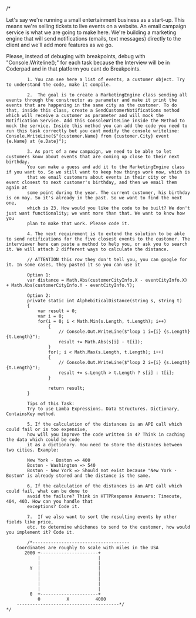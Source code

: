 /*
 
Let's say we're running a small entertainment business as a start-up. This means we're selling tickets to live events on a website. An email campaign service is what we are going to make here. We're building a marketing engine that will send notifications (emails, text messages) directly to the client and we'll add more features as we go.
 
Please, instead of debuging with breakpoints, debug with "Console.Writeline();" for each task because the Interview will be in Coderpad and in that platform you cant do Breakpoints.
 

 
            1. You can see here a list of events, a customer object. Try to understand the code, make it compile. 
 
            2.  The goal is to create a MarketingEngine class sending all events through the constructor as parameter and make it print the events that are happening in the same city as the customer. To do that, inside this class, create a SendCustomerNotifications method which will receive a customer as parameter and will mock the Notification Service. Add this ConsoleWriteLine inside the Method to mock the service. Inside this method you can add the code you need to run this task correctly but you cant modify the console writeline: Console.WriteLine($"{customer.Name} from {customer.City} event {e.Name} at {e.Date}");
 
            3. As part of a new campaign, we need to be able to let customers know about events that are coming up close to their next birthday. 
            You can make a guess and add it to the MarketingEngine class if you want to. So we still want to keep how things work now, which is 
            that we email customers about events in their city or the event closest to next customer's birthday, and then we email them again at
            some point during the year. The current customer, his birthday is on may. So it's already in the past. So we want to find the next one,
            which is 23. How would you like the code to be built? We don't just want functionality; we want more than that. We want to know how you
            plan to make that work. Please code it.
 
            4. The next requirement is to extend the solution to be able to send notifications for the five closest events to the customer. The interviewer here can paste a method to help you, or ask you to search it. We will attach 2 different ways to calculate the distance. 
 
            // ATTENTION this row they don't tell you, you can google for it. In some cases, they pasted it so you can use it
 
            Option 1:
            var distance = Math.Abs(customerCityInfo.X - eventCityInfo.X) + Math.Abs(customerCityInfo.Y - eventCityInfo.Y);
 
            Option 2:
            private static int AlphebiticalDistance(string s, string t)
            {
                var result = 0;
                var i = 0;
                for(i = 0; i < Math.Min(s.Length, t.Length); i++)
                    {
                        // Console.Out.WriteLine($"loop 1 i={i} {s.Length} {t.Length}");
                        result += Math.Abs(s[i] - t[i]);
                    }
                    for(; i < Math.Max(s.Length, t.Length); i++)
                    {
                        // Console.Out.WriteLine($"loop 2 i={i} {s.Length} {t.Length}");
                        result += s.Length > t.Length ? s[i] : t[i];
                    }
                    
                    return result;
            } 
 
            Tips of this Task:
            Try to use Lamba Expressions. Data Structures. Dictionary, ContainsKey method.
 
            5. If the calculation of the distances is an API call which could fail or is too expensive,
            how will you improve the code written in 4? Think in caching the data which could be code
            it as a dictionary. You need to store the distances between two cities. Example:
 
            New York - Boston => 400 
            Boston - Washington => 540
            Boston - New York => Should not exist because "New York - Boston" is already stored and the distance is the same. 
 
            6. If the calculation of the distances is an API call which could fail, what can be done to 
            avoid the failure? Think in HTTPResponse Answers: Timeoute, 404, 403. How can you handle that
            exceptions? Code it.
 
            7.  If we also want to sort the resulting events by other fields like price,
            etc. to determine whichones to send to the customer, how would you implement it? Code it.
            
            /*-------------------------------------
        Coordinates are roughly to scale with miles in the USA
           2000 +----------------------+  
                |                      |  
                |                      |  
             Y  |                      |  
                |                      |  
                |                      |  
                |                      |  
                |                      |  
             0  +----------------------+  
                0          X          4000
        ---------------------------------------*/
    */
